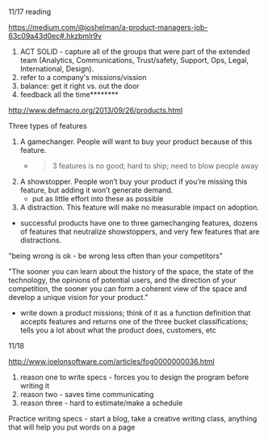 11/17 reading

https://medium.com/@joshelman/a-product-managers-job-63c09a43d0ec#.hkzbmlr9v

1. ACT SOLID - capture all of the groups that were part of the extended team (Analytics, Communications, Trust/safety, Support, Ops, Legal, International, Design).
2. refer to a company's missions/vission
3. balance: get it right vs. out the door
4. feedback all the time********

http://www.defmacro.org/2013/09/26/products.html

Three types of features 
1. A gamechanger. People will want to buy your product because of this feature.
	- > 3 features is no good; hard to ship; need to blow people away
2. A showstopper. People won’t buy your product if you’re missing this 
feature, but adding it won’t generate demand.
	- put as little effort into these as possible
3. A distraction. This feature will make no measurable impact on adoption.

- successful products have one to three gamechanging features, dozens of features that neutralize showstoppers, and very few features that are distractions. 

"being wrong is ok - be wrong less often than your competitors"

"The sooner you can learn about the history of the space, the state of the technology, the opinions of potential users, and the direction of your competition, the sooner you can form a coherent view of the space and develop a unique vision for your product."

- write down a product missions; think of it as a function definition that accepts features and returns one of the three bucket classifications; tells you a lot about what the product does, customers, etc 

11/18

http://www.joelonsoftware.com/articles/fog0000000036.html
1. reason one to write specs - forces  you to design the program before writing it
2. reason two - saves time communicating 
3. reason three - hard to estimate/make a schedule

Practice writing specs - start a blog, take a creative writing class, anything that will help you put words on a page 